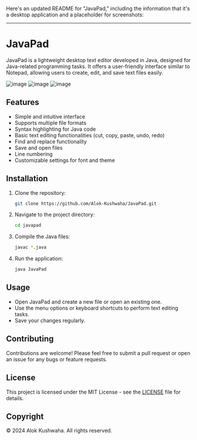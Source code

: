 Here's an updated README for "JavaPad," including the information that it's a desktop application and a placeholder for screenshots:

---

# JavaPad

JavaPad is a lightweight desktop text editor developed in Java, designed for Java-related programming tasks. It offers a user-friendly interface similar to Notepad, allowing users to create, edit, and save text files easily.

![image](https://github.com/user-attachments/assets/c24cad5a-35ca-44a7-bf59-671bcde12611)
![image](https://github.com/user-attachments/assets/950fa2ef-5cf8-4fd2-b818-95284bbe691c)
![image](https://github.com/user-attachments/assets/a196e6f7-7a97-42f4-8c39-15c9ec107ff6)


## Features

- Simple and intuitive interface
- Supports multiple file formats
- Syntax highlighting for Java code
- Basic text editing functionalities (cut, copy, paste, undo, redo)
- Find and replace functionality
- Save and open files
- Line numbering
- Customizable settings for font and theme

## Installation

1. Clone the repository:
   ```bash
   git clone https://github.com/Alok-Kushwaha/JavaPad.git
   ```
2. Navigate to the project directory:
   ```bash
   cd javapad
   ```
3. Compile the Java files:
   ```bash
   javac *.java
   ```
4. Run the application:
   ```bash
   java JavaPad
   ```

## Usage

- Open JavaPad and create a new file or open an existing one.
- Use the menu options or keyboard shortcuts to perform text editing tasks.
- Save your changes regularly.

## Contributing

Contributions are welcome! Please feel free to submit a pull request or open an issue for any bugs or feature requests.

## License

This project is licensed under the MIT License - see the [LICENSE](LICENSE) file for details.

## Copyright

© 2024 Alok Kushwaha. All rights reserved.
